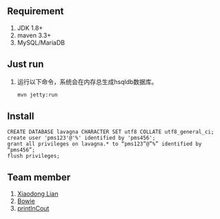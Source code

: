 ## Requirement
1. JDK 1.8+
1. maven 3.3+
1. MySQL/MariaDB
## Just run
1. 运行以下命令，系统会在内存总生成hsqldb数据库。
	```bash
	mvn jetty:run
	```
## Install
```
CREATE DATABASE lavagna CHARACTER SET utf8 COLLATE utf8_general_ci;
create user 'pms123'@'%' identified by 'pms456';
grant all privileges on lavagna.* to “pms123”@”%” identified by “pms456”;
flush privileges;
```


## Team member
1. [Xiaodong Lian](https://github.com/donnelian)
1. [Bowie](https://github.com/Carbine416)
1. [printlnCout](https://github.com/printlnCout)